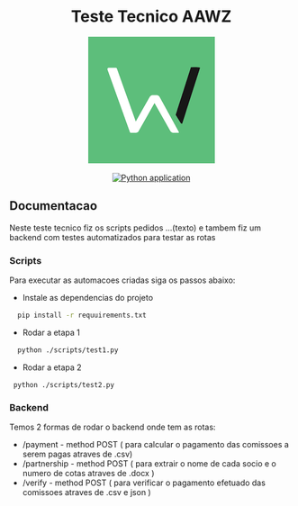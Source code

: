 <div align="center">

  # Teste Tecnico AAWZ

  <img src="./log.png"><br>

  [![Python application](https://github.com/fullzer4/TesteTecnicoAAWZ/actions/workflows/tests.yml/badge.svg)](https://github.com/fullzer4/TesteTecnicoAAWZ/actions/workflows/tests.yml)
  
</div>

<div align="left">

  ## Documentacao

  Neste teste tecnico fiz os scripts pedidos ...(texto) e tambem fiz um backend com testes automatizados para testar as rotas

  <h3>Scripts</h3>

  Para executar as automacoes criadas siga os passos abaixo:

  -  Instale as dependencias do projeto
  
  ```bash
    pip install -r requuirements.txt
  ```

  - Rodar a etapa 1

  ```bash
    python ./scripts/test1.py
  ```

  - Rodar a etapa 2

 ```
  python ./scripts/test2.py
 ```

  ### Backend

  Temos 2 formas de rodar o backend onde tem as rotas:

  - /payment - method POST ( para calcular o pagamento das comissoes a serem pagas atraves de .csv)
  - /partnership - method POST ( para extrair o nome de cada socio e o numero de cotas atraves de .docx )
  - /verify - method POST ( para verificar o pagamento efetuado das comissoes atraves de .csv e json ) 
  
</div>
